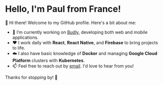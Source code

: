 # Hello, I'm Paul from France!

👋 Hi there! Welcome to my GitHub profile. Here's a bit about me:

- 💪 I’m currently working on [Budly](https://www.budly.link/), developing both web and mobile applications.  
- ❤️ I work daily with **React**, **React Native**, and **Firebase** to bring projects to life.  
- ☁️ I also have basic knowledge of **Docker** and managing **Google Cloud Platform** clusters with **Kubernetes**.  
- 📫 Feel free to reach out by [email](mailto:paul.thiberville@gmail.com). I'd love to hear from you!  

Thanks for stopping by! 🚀
